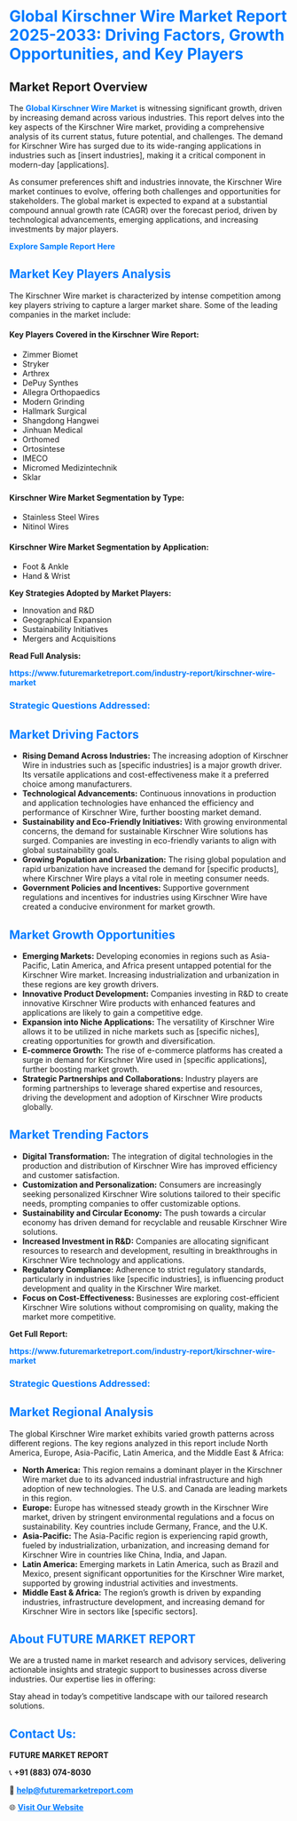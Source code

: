 <h1 style="color: #007BFF;">Global Kirschner Wire Market Report 2025-2033: Driving Factors, Growth Opportunities, and Key Players</h1>

<section id="overview">
<h2>Market Report Overview</h2>
<p>The <a href="https://www.futuremarketreport.com/industry-report/kirschner-wire-market" style="color: #007BFF; text-decoration: none;"><strong>Global Kirschner Wire Market</strong></a> is witnessing significant growth, driven by increasing demand across various industries. This report delves into the key aspects of the Kirschner Wire market, providing a comprehensive analysis of its current status, future potential, and challenges. The demand for Kirschner Wire has surged due to its wide-ranging applications in industries such as [insert industries], making it a critical component in modern-day [applications].</p>
<p>As consumer preferences shift and industries innovate, the Kirschner Wire market continues to evolve, offering both challenges and opportunities for stakeholders. The global market is expected to expand at a substantial compound annual growth rate (CAGR) over the forecast period, driven by technological advancements, emerging applications, and increasing investments by major players.</p>
</section>

<section id="overview">
<p><a href="https://www.futuremarketreport.com/request-sample/reportId=96985" style="color: #007BFF; text-decoration: none;"><strong>Explore Sample Report Here</strong></a></p>
</section>

<section id="key-players">
<h2 style="color: #007BFF;">Market Key Players Analysis</h2>
<p>The Kirschner Wire market is characterized by intense competition among key players striving to capture a larger market share. Some of the leading companies in the market include:</p>
<h4>Key Players Covered in the Kirschner Wire Report:</h4>
<ul><li>Zimmer Biomet</li><li>Stryker</li><li>Arthrex</li><li>DePuy Synthes</li><li>Allegra Orthopaedics</li><li>Modern Grinding</li><li>Hallmark Surgical</li><li>Shangdong Hangwei</li><li>Jinhuan Medical</li><li>Orthomed</li><li>Ortosintese</li><li>IMECO</li><li>Micromed Medizintechnik</li><li>Sklar</li></ul>
<h4>Kirschner Wire Market Segmentation by Type:</h4>
<ul><li>Stainless Steel Wires</li><li>Nitinol Wires</li></ul>

<h4>Kirschner Wire Market Segmentation by Application:</h4>
<ul><li>Foot &amp; Ankle</li><li>Hand &amp; Wrist</li></ul>
<p><strong>Key Strategies Adopted by Market Players:</strong></p>
<ul>
<li>Innovation and R&D</li>
<li>Geographical Expansion</li>
<li>Sustainability Initiatives</li>
<li>Mergers and Acquisitions</li>
</ul>
</section>

<section>
<p><strong>Read Full Analysis: </strong></p><a href="https://www.futuremarketreport.com/industry-report/kirschner-wire-market" style="color: #007BFF; text-decoration: none;"><strong>https://www.futuremarketreport.com/industry-report/kirschner-wire-market</strong></a>
<h3 style="color: #007BFF;">Strategic Questions Addressed:</h3>
</section>

<section id="driving-factors">
<h2 style="color: #007BFF;">Market Driving Factors</h2>
<ul>
<li><strong>Rising Demand Across Industries:</strong> The increasing adoption of Kirschner Wire in industries such as [specific industries] is a major growth driver. Its versatile applications and cost-effectiveness make it a preferred choice among manufacturers.</li>
<li><strong>Technological Advancements:</strong> Continuous innovations in production and application technologies have enhanced the efficiency and performance of Kirschner Wire, further boosting market demand.</li>
<li><strong>Sustainability and Eco-Friendly Initiatives:</strong> With growing environmental concerns, the demand for sustainable Kirschner Wire solutions has surged. Companies are investing in eco-friendly variants to align with global sustainability goals.</li>
<li><strong>Growing Population and Urbanization:</strong> The rising global population and rapid urbanization have increased the demand for [specific products], where Kirschner Wire plays a vital role in meeting consumer needs.</li>
<li><strong>Government Policies and Incentives:</strong> Supportive government regulations and incentives for industries using Kirschner Wire have created a conducive environment for market growth.</li>
</ul>
</section>

<section id="growth-opportunities">
<h2 style="color: #007BFF;">Market Growth Opportunities</h2>
<ul>
<li><strong>Emerging Markets:</strong> Developing economies in regions such as Asia-Pacific, Latin America, and Africa present untapped potential for the Kirschner Wire market. Increasing industrialization and urbanization in these regions are key growth drivers.</li>
<li><strong>Innovative Product Development:</strong> Companies investing in R&D to create innovative Kirschner Wire products with enhanced features and applications are likely to gain a competitive edge.</li>
<li><strong>Expansion into Niche Applications:</strong> The versatility of Kirschner Wire allows it to be utilized in niche markets such as [specific niches], creating opportunities for growth and diversification.</li>
<li><strong>E-commerce Growth:</strong> The rise of e-commerce platforms has created a surge in demand for Kirschner Wire used in [specific applications], further boosting market growth.</li>
<li><strong>Strategic Partnerships and Collaborations:</strong> Industry players are forming partnerships to leverage shared expertise and resources, driving the development and adoption of Kirschner Wire products globally.</li>
</ul>
</section>

<section id="trending-factors">
<h2 style="color: #007BFF;">Market Trending Factors</h2>
<ul>
<li><strong>Digital Transformation:</strong> The integration of digital technologies in the production and distribution of Kirschner Wire has improved efficiency and customer satisfaction.</li>
<li><strong>Customization and Personalization:</strong> Consumers are increasingly seeking personalized Kirschner Wire solutions tailored to their specific needs, prompting companies to offer customizable options.</li>
<li><strong>Sustainability and Circular Economy:</strong> The push towards a circular economy has driven demand for recyclable and reusable Kirschner Wire solutions.</li>
<li><strong>Increased Investment in R&D:</strong> Companies are allocating significant resources to research and development, resulting in breakthroughs in Kirschner Wire technology and applications.</li>
<li><strong>Regulatory Compliance:</strong> Adherence to strict regulatory standards, particularly in industries like [specific industries], is influencing product development and quality in the Kirschner Wire market.</li>
<li><strong>Focus on Cost-Effectiveness:</strong> Businesses are exploring cost-efficient Kirschner Wire solutions without compromising on quality, making the market more competitive.</li>
</ul>
</section>

<section>
<p><strong>Get Full Report: </strong></p><a href="https://www.futuremarketreport.com/industry-report/kirschner-wire-market" style="color: #007BFF; text-decoration: none;"><strong>https://www.futuremarketreport.com/industry-report/kirschner-wire-market</strong></a>
<h3 style="color: #007BFF;">Strategic Questions Addressed:</h3>
</section>


<section id="regional-analysis">
<h2 style="color: #007BFF;">Market Regional Analysis</h2>
<p>The global Kirschner Wire market exhibits varied growth patterns across different regions. The key regions analyzed in this report include North America, Europe, Asia-Pacific, Latin America, and the Middle East & Africa:</p>
<ul>
<li><strong>North America:</strong> This region remains a dominant player in the Kirschner Wire market due to its advanced industrial infrastructure and high adoption of new technologies. The U.S. and Canada are leading markets in this region.</li>
<li><strong>Europe:</strong> Europe has witnessed steady growth in the Kirschner Wire market, driven by stringent environmental regulations and a focus on sustainability. Key countries include Germany, France, and the U.K.</li>
<li><strong>Asia-Pacific:</strong> The Asia-Pacific region is experiencing rapid growth, fueled by industrialization, urbanization, and increasing demand for Kirschner Wire in countries like China, India, and Japan.</li>
<li><strong>Latin America:</strong> Emerging markets in Latin America, such as Brazil and Mexico, present significant opportunities for the Kirschner Wire market, supported by growing industrial activities and investments.</li>
<li><strong>Middle East & Africa:</strong> The region’s growth is driven by expanding industries, infrastructure development, and increasing demand for Kirschner Wire in sectors like [specific sectors].</li>
</ul>
</section>

<footer>
<h2 style="color: #007BFF;">About FUTURE MARKET REPORT</h2>
<p>We are a trusted name in market research and advisory services, delivering actionable insights and strategic support to businesses across diverse industries. Our expertise lies in offering:</p>

<p>Stay ahead in today’s competitive landscape with our tailored research solutions.</p>

<h2 style="color: #007BFF;">Contact Us:</h2>
<p><strong>FUTURE MARKET REPORT</strong></p>
<p>📞 <strong>+91 (883) 074-8030</strong></p>
<p>📧 <strong><a href="mailto:help@futuremarketreport.com" style="color: #007BFF;">help@futuremarketreport.com</a></strong></p>
<p>🌐 <strong><a href="https://www.futuremarketreport.com/" style="color: #007BFF;">Visit Our Website</a></strong></p>
</footer>